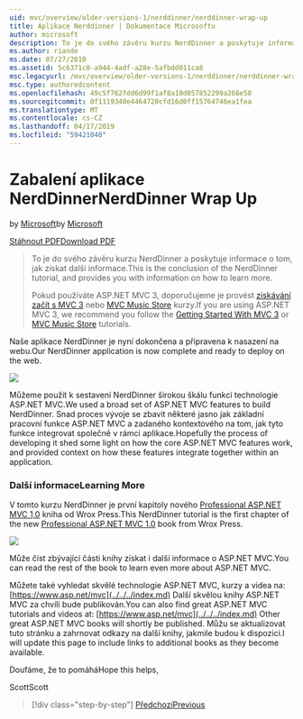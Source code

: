 ```yaml
---
uid: mvc/overview/older-versions-1/nerddinner/nerddinner-wrap-up
title: Aplikace Nerddinner | Dokumentace Microsoftu
author: microsoft
description: To je do svého závěru kurzu NerdDinner a poskytuje informace o tom, jak získat další informace.
ms.author: riande
ms.date: 07/27/2010
ms.assetid: 5c6371c0-a944-4adf-a28e-5afbdd011ca8
msc.legacyurl: /mvc/overview/older-versions-1/nerddinner/nerddinner-wrap-up
msc.type: authoredcontent
ms.openlocfilehash: 49c5f762fdd6d99f1af8a10d057852299a266e50
ms.sourcegitcommit: 0f1119340e4464720cfd16d0ff15764746ea1fea
ms.translationtype: MT
ms.contentlocale: cs-CZ
ms.lasthandoff: 04/17/2019
ms.locfileid: "59421040"
---
```

# <a name="nerddinner-wrap-up"></a><span data-ttu-id="7a7ef-103">Zabalení aplikace NerdDinner</span><span class="sxs-lookup"><span data-stu-id="7a7ef-103">NerdDinner Wrap Up</span></span>

<span data-ttu-id="7a7ef-104">by [Microsoft](https://github.com/microsoft)</span><span class="sxs-lookup"><span data-stu-id="7a7ef-104">by [Microsoft](https://github.com/microsoft)</span></span>

[<span data-ttu-id="7a7ef-105">Stáhnout PDF</span><span class="sxs-lookup"><span data-stu-id="7a7ef-105">Download PDF</span></span>](http://aspnetmvcbook.s3.amazonaws.com/aspnetmvc-nerdinner_v1.pdf)

> <span data-ttu-id="7a7ef-106">To je do svého závěru kurzu NerdDinner a poskytuje informace o tom, jak získat další informace.</span><span class="sxs-lookup"><span data-stu-id="7a7ef-106">This is the conclusion of the NerdDinner tutorial, and provides you with information on how to learn more.</span></span>
> 
> <span data-ttu-id="7a7ef-107">Pokud používáte ASP.NET MVC 3, doporučujeme je provést [získávání začít s MVC 3](../../older-versions/getting-started-with-aspnet-mvc3/cs/intro-to-aspnet-mvc-3.md) nebo [MVC Music Store](../../older-versions/mvc-music-store/mvc-music-store-part-1.md) kurzy.</span><span class="sxs-lookup"><span data-stu-id="7a7ef-107">If you are using ASP.NET MVC 3, we recommend you follow the [Getting Started With MVC 3](../../older-versions/getting-started-with-aspnet-mvc3/cs/intro-to-aspnet-mvc-3.md) or [MVC Music Store](../../older-versions/mvc-music-store/mvc-music-store-part-1.md) tutorials.</span></span>


<span data-ttu-id="7a7ef-108">Naše aplikace NerdDinner je nyní dokončena a připravena k nasazení na webu.</span><span class="sxs-lookup"><span data-stu-id="7a7ef-108">Our NerdDinner application is now complete and ready to deploy on the web.</span></span>

![](nerddinner-wrap-up/_static/image1.png)

<span data-ttu-id="7a7ef-109">Můžeme použít k sestavení NerdDinner širokou škálu funkcí technologie ASP.NET MVC.</span><span class="sxs-lookup"><span data-stu-id="7a7ef-109">We used a broad set of ASP.NET MVC features to build NerdDinner.</span></span> <span data-ttu-id="7a7ef-110">Snad proces vývoje se zbavit některé jasno jak základní pracovní funkce ASP.NET MVC a zadaného kontextového na tom, jak tyto funkce integrovat společně v rámci aplikace.</span><span class="sxs-lookup"><span data-stu-id="7a7ef-110">Hopefully the process of developing it shed some light on how the core ASP.NET MVC features work, and provided context on how these features integrate together within an application.</span></span>

### <a name="learning-more"></a><span data-ttu-id="7a7ef-111">Další informace</span><span class="sxs-lookup"><span data-stu-id="7a7ef-111">Learning More</span></span>

<span data-ttu-id="7a7ef-112">V tomto kurzu NerdDinner je první kapitoly nového [Professional ASP.NET MVC 1,0](https://www.amazon.com/gp/product/0470384611?ie=UTF8&amp;tag=scoblo04-20&amp;linkCode=xm2&amp;camp=1789&amp;creativeASIN=0470384611) kniha od Wrox Press.</span><span class="sxs-lookup"><span data-stu-id="7a7ef-112">This NerdDinner tutorial is the first chapter of the new [Professional ASP.NET MVC 1.0](https://www.amazon.com/gp/product/0470384611?ie=UTF8&amp;tag=scoblo04-20&amp;linkCode=xm2&amp;camp=1789&amp;creativeASIN=0470384611) book from Wrox Press.</span></span>

[![](https://mscblogs.blob.core.windows.net/media/scottgu/Media/bookcover1_6CAECF94.png)](https://www.amazon.com/gp/product/0470384611?ie=UTF8&amp;tag=scoblo04-20&amp;linkCode=xm2&amp;camp=1789&amp;creativeASIN=0470384611)

<span data-ttu-id="7a7ef-113">Může číst zbývající části knihy získat i další informace o ASP.NET MVC.</span><span class="sxs-lookup"><span data-stu-id="7a7ef-113">You can read the rest of the book to learn even more about ASP.NET MVC.</span></span>

<span data-ttu-id="7a7ef-114">Můžete také vyhledat skvělé technologie ASP.NET MVC, kurzy a videa na: [https://www.asp.net/mvc](../../../index.md) Další skvělou knihy ASP.NET MVC za chvíli bude publikován.</span><span class="sxs-lookup"><span data-stu-id="7a7ef-114">You can also find great ASP.NET MVC tutorials and videos at: [https://www.asp.net/mvc](../../../index.md) Other great ASP.NET MVC books will shortly be published.</span></span> <span data-ttu-id="7a7ef-115">Můžu se aktualizovat tuto stránku a zahrnovat odkazy na další knihy, jakmile budou k dispozici.</span><span class="sxs-lookup"><span data-stu-id="7a7ef-115">I will update this page to include links to additional books as they become available.</span></span>

<span data-ttu-id="7a7ef-116">Doufáme, že to pomáhá</span><span class="sxs-lookup"><span data-stu-id="7a7ef-116">Hope this helps,</span></span>

<span data-ttu-id="7a7ef-117">Scott</span><span class="sxs-lookup"><span data-stu-id="7a7ef-117">Scott</span></span>

> [!div class="step-by-step"]
> [<span data-ttu-id="7a7ef-118">Předchozí</span><span class="sxs-lookup"><span data-stu-id="7a7ef-118">Previous</span></span>](enable-automated-unit-testing.md)
